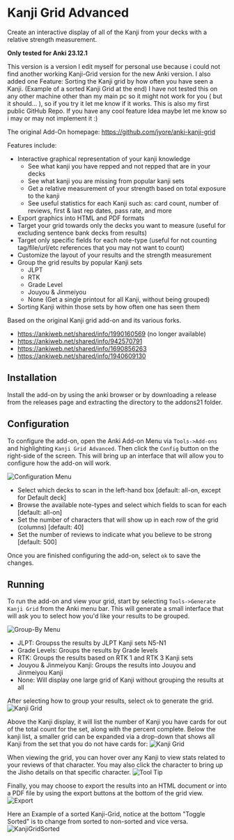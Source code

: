 # Kanji Grid Advanced

Create an interactive display of all of the Kanji from your decks with a relative strength measurement.

**Only tested for Anki 23.12.1**

This version is a version I edit myself for personal use because i could not find another working Kanji-Grid version for the new Anki version.
I also added one Feature: Sorting the Kanji grid by how often you have seen a Kanji. (Example of a sorted Kanji Grid at the end)
I have not tested this on any other machine other than my main pc so it might not work for you ( but it should... ), so if you try it let me know if it works.
This is also my first public GitHub Repo. If you have any cool feature Idea maybe let me know so i may or may not implement it :)

The original Add-On homepage: https://github.com/jyore/anki-kanji-grid<br/>

Features include:
- Interactive graphical representation of your kanji knowledge
  - See what kanji you have repped and not repped that are in your decks
  - See what kanji you are missing from popular kanji sets
  - Get a relative measurement of your strength based on total exposure to the kanji
  - See useful statistics for each Kanji such as: card count, number of reviews, first & last rep dates, pass rate, and more
- Export graphics into HTML and PDF formats
- Target your grid towards only the decks you want to measure (useful for excluding sentence bank decks from results)
- Target only specific fields for each note-type (useful for not counting tag/file/url/etc references that you may not want to count)
- Customize the layout of your results and the strength measurement
- Group the grid results by popular Kanji sets
  - JLPT
  - RTK
  - Grade Level
  - Jouyou & Jinmeiyou
  - None (Get a single printout for all Kanji, without being grouped)
- Sorting Kanji within those sets by how often one has seen them


Based on the original Kanji grid add-on and its various forks.
- https://ankiweb.net/shared/info/1990160569 (no longer available)
- https://ankiweb.net/shared/info/942570791
- https://ankiweb.net/shared/info/1690856263
- https://ankiweb.net/shared/info/1940609130



## Installation

Install the add-on by using the anki browser or by downloading a release from the releases page and extracting the directory to the addons21 folder.



## Configuration

To configure the add-on, open the Anki Add-on Menu via `Tools->Add-ons` and highlighting `Kanji Grid Advanced`. Then click the `Config` button on the right-side of the screen. This will bring up an interface that will allow you to configure how the add-on will work.

![Configuration Menu][conf-menu]

* Select which decks to scan in the left-hand box [default: all-on, except for Default deck]
* Browse the available note-types and select which fields to scan for each [default: all-on]
* Set the number of characters that will show up in each row of the grid (columns) [default: 40]
* Set the number of reviews to indicate what you believe to be strong [default: 500]

Once you are finished configuring the add-on, select `ok` to save the changes.


## Running

To run the add-on and view your grid, start by selecting `Tools->Generate Kanji Grid` from the Anki menu bar. This will generate a small interface that will ask you to select how you'd like your results to be grouped.

![Group-By Menu][group-menu]

* JLPT: Groupss the results by JLPT Kanji sets N5-N1
* Grade Levels: Groups the results by Grade levels
* RTK: Groups the results based on RTK 1 and RTK 3 Kanji sets
* Jouyou & Jinmeiyou Kanji: Groups the results into Jouyou and Jinmeiyou Kanji
* None: Will display one large grid of Kanji without grouping the results at all


After selecting how to group your results, select `ok` to generate the grid.
![Kanji Grid][grid]

Above the Kanji display, it will list the number of Kanji you have cards for out of the total count for the set, along with the percent complete. Below the kanji list, a smaller grid can be expanded via a drop-down that shows all Kanji from the set that you do not have cards for:
![Kanji Grid][grid-with-missing]

When viewing the grid, you can hover over any Kanji to view stats related to your reviews of that character. You may also click the character to bring up the Jisho details on that specific character.
![Tool Tip][tooltip]

Finally, you may choose to export the results into an HTML document or into a PDF file by using the export buttons at the bottom of the grid view.
![Export][export]

Here an Example of a sorted Kanji-Grid, notice at the bottom "Toggle Sorted" is to change from sorted to non-sorted and vice versa.
![KanjiGridSorted](https://github.com/user-attachments/assets/30c5e07b-51c8-4d6b-81cc-801350e21dae)

[conf-menu]: https://user-images.githubusercontent.com/904738/50525132-3febb300-0a9f-11e9-8cc8-bef59a926e04.png
[group-menu]: https://user-images.githubusercontent.com/904738/50525133-3febb300-0a9f-11e9-9d08-7de1733b54d2.png
[grid]: https://user-images.githubusercontent.com/904738/50525134-40844980-0a9f-11e9-846c-4ea89829e707.png
[grid-with-missing]: https://user-images.githubusercontent.com/904738/50527298-0f127a80-0aad-11e9-9243-c6d4eccc24c6.png
[tooltip]: https://user-images.githubusercontent.com/904738/50525136-40844980-0a9f-11e9-847a-5373037ba6f7.png
[export]: https://user-images.githubusercontent.com/904738/50525524-86421180-0aa1-11e9-9018-dad8e7e4af47.png
